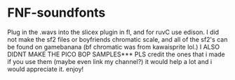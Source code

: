 # FNF-soundfonts
Plug in the .wavs into the slicex plugin in fl, and for ruvC use edison.
I did not make the sf2 files or boyfriends chromatic scale, and all of the sf2's can be found on gamebanana (bf chromatic was from kawaisprite lol.)
I ALSO DIDNT MAKE THE PICO BOP SAMPLES***
PLS credit the ones that i made if you use them (maybe even link my channel?) it would help a lot and i would appreciate it. 
enjoy!
